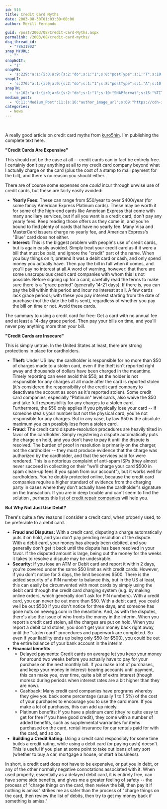 ```yaml
---
id: 516
title: Credit Card Myths
date: 2003-08-30T01:03:30+00:00
author: Merill Fernando

guid: /post/2003/08/Credit-Card-Myths.aspx
permalink: /2003/08/credit-card-myths/
dsq_thread_id:
  - "78631902"
snap_MYURL:
  - ""
snapEdIT:
  - "1"
snapFB:
  - 's:229:"a:1:{i:0;a:9:{s:2:"do";s:1:"1";s:8:"postType";s:1:"T";s:10:"AttachPost";s:1:"2";s:10:"SNAPformat";s:10:"%FULLTEXT%";s:9:"isAutoImg";s:1:"A";s:8:"imgToUse";s:0:"";s:9:"isAutoURL";s:1:"A";s:8:"urlToUse";s:0:"";s:4:"doFB";s:1:"1";}}";'
snapLI:
  - 's:276:"a:1:{i:0;a:9:{s:2:"do";s:1:"1";s:8:"postType";s:1:"A";s:10:"SNAPformat";s:41:"New post has been published on %SITENAME%";s:12:"liMsgFormatT";s:14:"{Blog} %TITLE%";s:9:"isAutoImg";s:1:"A";s:8:"imgToUse";s:0:"";s:9:"isAutoURL";s:1:"A";s:8:"urlToUse";s:0:"";s:4:"doLI";s:1:"1";}}";'
snapTW:
  - 's:162:"a:1:{i:0;a:6:{s:2:"do";s:1:"1";s:10:"SNAPformat";s:15:"%TITLE% - %URL%";s:8:"attchImg";s:1:"1";s:9:"isAutoImg";s:1:"A";s:8:"imgToUse";s:0:"";s:4:"doTW";s:1:"1";}}";'
medium_post:
  - 'O:11:"Medium_Post":11:{s:16:"author_image_url";s:69:"https://cdn-images-1.medium.com/fit/c/200/200/0*nOSMyIhdQJ9325FH.jpeg";s:10:"author_url";s:26:"https://medium.com/@merill";s:11:"byline_name";N;s:12:"byline_email";N;s:10:"cross_link";s:2:"no";s:2:"id";s:12:"6d12dced075b";s:21:"follower_notification";s:3:"yes";s:7:"license";s:19:"all-rights-reserved";s:14:"publication_id";s:12:"99858869fb3c";s:6:"status";s:6:"public";s:3:"url";s:57:"https://medium.com/@merill/credit-card-myths-6d12dced075b";}'
categories:
  - News
---
```

&nbsp;

A really good article on credit card myths from <a href="http://www.kuro5hin.org/story/2003/8/21/192635/540">kuro5hin</a>.
I'm publishing the complete text here.

<b>"Credit Cards Are Expensive"</b>

This should not be the case at all -- credit cards can in fact be entirely free. I
certainly don't pay anything at all to my credit card company beyond what I actually
charge on the card (plus the cost of a stamp to mail payment for the bill), and there's
no reason you should either.

There are of course some expenses one <i>could</i> incur through unwise use of credit
cards, but these are fairly easily avoided:
<ul>
 	<li><b>Yearly Fees</b>: These can range from $50/year to over $400/year (for some fancy
American Express Platinum cards). These may be worth it for some of the high-end cards
like American Express that come with many ancillary services, but if all you want
is a credit card, don't pay any yearly fees. Keep reading those offers as they come
in, and you're bound to find plenty of cards that have no yearly fee. Many Visa and
MasterCard issuers charge no yearly fee, and American Express's "Blue" card does not
either.</li>
 	<li><b>Interest</b>: This is the biggest problem with people's use of credit cards, but
is again easily avoided. Simply treat your credit card as if it were a bill that must
be paid, and ignore the "credit" part of the name. When you buy things on it, pretend
it was a debit card or cash, and only spend money you actually have. Then pay the
bill in full when it comes, and you'll pay no interest at all.A word of warning, however: that there are some unscrupulous credit card companies
with whom this is not possible. Before signing up for a card, carefully read the terms
to make sure there is a "grace period" (generally 14-21 days). If there is, you can
pay the bill within this period and incur no interest at all. A few cards lack grace
periods; with these you pay interest starting from the date of purchase (not the date
the bill is sent), regardless of whether you pay the bill on time or not. Avoid these
cards.</li>
</ul>
The summary to using a credit card for free: Get a card with no annual fee and at
least a 14-day grace period. Then pay your bills on time, and you'll never pay anything
more than your bill.

<b>"Credit Cards are Insecure"</b>

This is simply untrue. In the United States at least, there are strong protections
in place for cardholders.
<ul>
 	<li><b>Theft</b>: Under US law, the cardholder is responsible for no more than $50 of
charges made to a stolen card, even if the theft isn't reported right away and thousands
of dollars have been charged in the meantime. Timely reporting can even avoid this
$50, as the holder is not responsible for any charges at all made after the card is
reported stolen (it's considered the responsibility of the credit card company to
deactivate the account as soon as it's reported stolen). Some credit card companies,
especially "Platinum" level cards, also waive the $50 and take full responsibility
for any charges to a stolen card. Furthermore, the $50 only applies if you physically
lose your card -- if someone steals your number but not the physical card, you're
not responsible for any charges. But in any case, by law $50 is the absolute maximum
you can possibly lose from a stolen card.</li>
 	<li><b>Fraud</b>: The credit card dispute-resolution procedures are heavily tilted in
favor of the cardholder. Simply registering a dispute automatically puts the charge
on hold, and you don't have to pay it until the dispute is resolved. The burden of
proof in resolution is primarily on the charger, not the cardholder -- they must produce
evidence that the charge was authorized by the cardholder, and that the services paid
for were rendered. This is a notorious complaint of anti-spam ISPs (they almost never
succeed in collecting on their "we'll charge your card $500 in spam clean-up fees
if you spam from our account"), but it works well for cardholders. You're doubly protected
online, because the credit card companies require a higher standard of evidence from
the charging party in cases where they don't actually have the cardholder's signature
on the transaction. If you are in deep trouble and can't seem to find the solution , perhaps this <a href="https://creditguide.io/credit-repair-companies/">list of credit repair companies</span></a> will help you.</li>
</ul>
<b>But Why Not Just Use Debit?</b>

There's quite a few reasons I consider a credit card, when properly used, to be preferable
to a debit card.
<ul>
 	<li><b>Fraud and Disputes:</b> With a credit card, disputing a charge automatically puts
it on hold, and you don't pay pending resolution of the dispute. With a debit card,
your money has already been debited, and you generally don't get it back until the
dispute has been resolved in your favor. If the disputed amount is large, being out
the money for the weeks it takes to resolve a dispute may be undesirable.</li>
 	<li><b>Security:</b> If you lose an ATM or Debit card and report it within 2 days, you're
covered under the same $50 limit as with credit cards. However, if you don't notice
for 3 days, the limit becomes $500. There is the added security of a PIN number to
balance this, but in the US at least, this can easily be circumvented with most cards
by simply using the debit card through the credit card charging system (e.g. by making
online orders, which generally don't ask for PIN numbers). With a credit card, you
can never be out more than $50. With a debit card, you could well be out $500 if you
don't notice for three days, and someone has gone nuts on newegg.com in the meantime.
And, as with the disputes, there's also the issue of who fronts the money in the interim.
When you report a credit card stolen, all the charges are put on hold. When you report
a debit card stolen, you don't get your money back right away, until the "stolen card"
procedures and paperwork are completed. So even if your liability ends up being only
$50 (or $500), you could be out the entire balance of your bank account in the interim.</li>
 	<li><b>Financial benefits</b>:
<ul>
 	<li>Delayed payments: Credit cards on average let you keep your money for around two weeks
before you actually have to pay for your purchase on the next monthly bill. If you
make a lot of purchases, and keep your money in interest-bearing accounts until payment,
this can make you, over time, quite a bit of extra interest (though moreso during
periods when interest rates are a bit higher than they are now).</li>
 	<li>Cashback: Many credit card companies have programs whereby they give you back some
percentage (usually 1 to 1.5%) of the cost of your purchases to encourage you to use
the card more. If you make a lot of purchases, this can add up nicely.</li>
 	<li>Platinum benefits: If you have a platinum card (they're quite easy to get for free
if you have good credit), they come with a number of added benefits, such as supplemental
warranties for items purchased on the card, rental insurance for car rentals paid
for with the card, and so on.</li>
</ul>
</li>
 	<li><b>Building a Credit Rating:</b> Using a credit card responsibly for some time builds
a credit rating, while using a debit card (or paying cash) doesn't. This is useful
if you plan at some point to take out loans of any sort (whether to buy a car, mortgage
a house, or start a business).</li>
</ul>
In short, a credit card does not have to be expensive, or put you in debt, or any
of the other normally negative connotations associated with it. When used properly,
essentially as a delayed debit card, it is entirely free, can have some side benefits,
and gives me a greater feeling of safety -- the process of "charge things on the card,
then review the bill, then pay it if nothing is amiss" strikes me as safer than the
process of "charge things on the card, then review the list of debits, then try to
get my money back if something is amiss."

&nbsp;